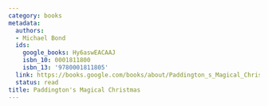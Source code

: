 ```yaml
---
category: books
metadata:
  authors:
  - Michael Bond
  ids:
    google_books: Hy6aswEACAAJ
    isbn_10: 0001811800
    isbn_13: '9780001811805'
  link: https://books.google.com/books/about/Paddington_s_Magical_Christmas.html?hl=&id=Hy6aswEACAAJ
  status: read
title: Paddington's Magical Christmas
---
```

